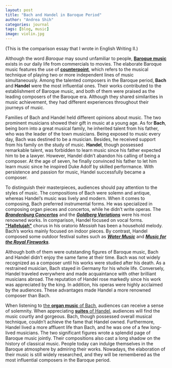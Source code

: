 ```yaml
---
layout: post
title: "Bach and Handel in Baroque Period"
author: "Andrea Shih"
categories: journal
tags: [blog, music]
image: violin.jpg
---
```

(This is the comparison essay that I wrote in English Writing II.)

Although the word *Baroque* may sound unfamiliar to people, [**Baroque music**](https://www.baroque.org/baroque/whatis) exists in our daily life from commercials to movies. The elaborate Baroque music
features the use of [**counterpoint**](https://www.britannica.com/art/counterpoint-music), which refers to the musical technique of playing two
or more independent lines of music simultaneously. Among the talented composers in
the Baroque period, **Bach** and **Handel** were the most influential ones. Their works
contributed to the establishment of Baroque music, and both of them were praised as
the leading composers of the Baroque era. Although they shared similarities in music
achievement, they had different experiences throughout their journeys of music.

Families of Bach and Handel held different opinions about music. The two
prominent musicians showed their gift in music at a young age. As for **Bach**, being
born into a great musical family, he inherited talent from his father, who was the
leader of the town musicians. Being exposed to music every day, Bach was destined
to be a musician. Besides, he received support from his family on the study of music. **Handel**,
though possessed remarkable talent, was forbidden to learn music since his father
expected him to be a lawyer. However, Handel didn’t abandon his calling of being a
composer. At the age of seven, he finally convinced his father to let him learn music
since he inspired Duke Adolf by skilled performance. With persistence and passion
for music, Handel successfully became a composer.

To distinguish their masterpieces, audiences should pay attention to the styles of
music. The compositions of Bach were solemn and antique, whereas Handel’s music
was lively and modern. When it comes to composing, Bach preferred instrumental
forms. He was specialized in composing organ pieces and concertos, while he didn’t
write operas. The [***Brandenburg Concertos***](https://www.youtube.com/watch?v=NCPM8DEsvmc) and the [***Goldberg Variations***](https://www.youtube.com/watch?v=Ah392lnFHxM) were his most
renowned works. In comparison, Handel focused on vocal forms. [**"Hallelujah"**](https://www.youtube.com/watch?v=VI6dsMeABpU) chorus
in his oratorio *Messiah* has been a household melody. Bach’s works mainly focused
on indoor pieces. By contrast, Handel composed some outdoor festival suites such as
[***Water Music***](https://www.youtube.com/watch?v=Kuw8YjSbKd4) and [***Music for the Royal Fireworks***](https://www.youtube.com/watch?v=i7vJ2UFbeXA).

Although both of them were outstanding figures of Baroque music, Bach and
Handel didn’t enjoy the same fame at their time. Bach was not widely recognized as a composer until his works were studied after his death. As a restrained musician, Bach
stayed in Germany for his whole life. Conversely, Handel traveled everywhere and
made acquaintance with other brilliant musicians abroad. The reputation of Handel
rose markedly since his work was appreciated by the king. In addition, his operas
were highly acclaimed by the audiences. These advantages made Handel a more
renowned composer than Bach.

When listening to [the **organ music** of Bach](https://www.youtube.com/watch?v=AgDMxs4aHZU), audiences can receive a sense of
solemnity. When appreciating [**suites** of Handel](https://www.youtube.com/watch?v=ji6Xx24Oc4s), audiences will find the music courtly
and gorgeous. Bach, though possessed overall musical technique, couldn’t achieve the
fame that Handel owned. Furthermore, Handel lived a more affluent life than Bach,
and he was one of a few long-lived musicians. The two significant figures wrote a
splendid page of Baroque music jointly. Their compositions also cast a long shadow
on the history of classical music. People today can indulge themselves in the Baroque
atmosphere by admiring their works. Nowadays, the elaboration of their music is still
widely researched, and they will be remembered as the most influential composers in
the Baroque period.
